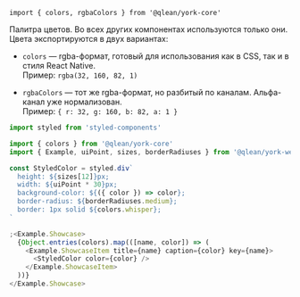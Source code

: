 `import { colors, rgbaColors } from '@qlean/york-core'`

Палитра цветов. Во всех других компонентах используются только они. Цвета экспортируются в двух вариантах:

- `colors` — rgba-формат, готовый для использования как в CSS, так и в стиля React Native.  
  Пример: `rgba(32, 160, 82, 1)`

- `rgbaColors` — тот же rgba-формат, но разбитый по каналам. Альфа-канал уже нормализован.  
  Пример: `{ r: 32, g: 160, b: 82, a: 1 }`

```js
import styled from 'styled-components'

import { colors } from '@qlean/york-core'
import { Example, uiPoint, sizes, borderRadiuses } from '@qlean/york-web'

const StyledColor = styled.div`
  height: ${sizes[12]}px;
  width: ${uiPoint * 30}px;
  background-color: ${({ color }) => color};
  border-radius: ${borderRadiuses.medium};
  border: 1px solid ${colors.whisper};
`

;<Example.Showcase>
  {Object.entries(colors).map(([name, color]) => (
    <Example.ShowcaseItem title={name} caption={color} key={name}>
      <StyledColor color={color} />
    </Example.ShowcaseItem>
  ))}
</Example.Showcase>
```
